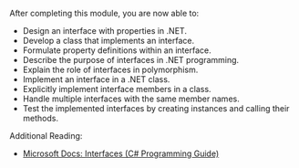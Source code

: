 After completing this module, you are now able to:
- Design an interface with properties in .NET.
- Develop a class that implements an interface.
- Formulate property definitions within an interface.
- Describe the purpose of interfaces in .NET programming.
- Explain the role of interfaces in polymorphism.
- Implement an interface in a .NET class.
- Explicitly implement interface members in a class.
- Handle multiple interfaces with the same member names.
- Test the implemented interfaces by creating instances and calling their methods.

Additional Reading:
- [Microsoft Docs: Interfaces (C# Programming Guide)](/dotnet/csharp/programming-guide/interfaces/)
